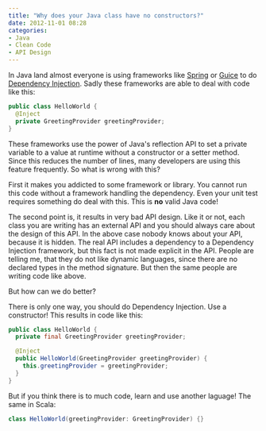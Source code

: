 ```yaml
---
title: "Why does your Java class have no constructors?"
date: 2012-11-01 08:28
categories:
- Java
- Clean Code
- API Design
---
```


In Java land almost everyone is using frameworks like
[Spring](http://www.springsource.org) or
[Guice](https://code.google.com/p/google-guice/) to do
[Dependency Injection](https://en.wikipedia.org/wiki/Dependency_injection).
Sadly these frameworks are able to deal with code like this:

```java
public class HelloWorld {
  @Inject
  private GreetingProvider greetingProvider;
}
```

These frameworks use the power of Java's reflection API to set a
private variable to a value at runtime without a constructor or a
setter method. Since this reduces the number of lines, many developers
are using this feature frequently. So what is wrong with this?

First it makes you addicted to some framework or library. You cannot
run this code without a framework handling the dependency. Even your
unit test requires something do deal with this. This is **no** valid
Java code!

The second point is, it results in very bad API design. Like it or
not, each class you are writing has an external API and you should
always care about the design of this API. In the above case nobody
knows about your API, because it is hidden. The real API includes a
dependency to a Dependency Injection framework, but this fact is not
made explicit in the API. People are telling me, that they do not like
dynamic languages, since there are no declared types in the method
signature. But then the same people are writing code like above.

But how can we do better?

There is only one way, you should do Dependency Injection. Use a
constructor! This results in code like this:

```java
public class HelloWorld {
  private final GreetingProvider greetingProvider;

  @Inject
  public HelloWorld(GreetingProvider greetingProvider) {
    this.greetingProvider = greetingProvider;
  }
}
```

But if you think there is to much code, learn and use another laguage!
The same in Scala:

```scala
class HelloWorld(greetingProvider: GreetingProvider) {}
```
